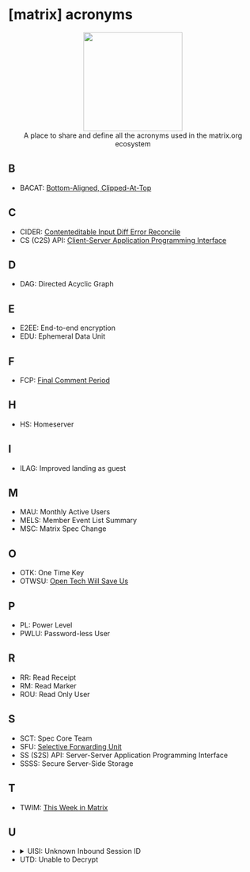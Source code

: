 # [matrix] acronyms

<p align="center">
  <img src="https://matrix.org/images/matrix-logo.svg" width="200" />
  <br/>
  A place to share and define all the acronyms used in the matrix.org ecosystem
</p> 

## B

- BACAT: [Bottom-Aligned, Clipped-At-Top](https://github.com/matrix-org/matrix-react-sdk/blob/develop/docs/scrolling.md)

## C

- CIDER: [Contenteditable Input Diff Error Reconcile](https://github.com/matrix-org/matrix-react-sdk/blob/develop/docs/ciderEditor.md)
- CS (C2S) API: [Client-Server Application Programming Interface](https://matrix.org/docs/spec/client_server/latest)

## D

- DAG: Directed Acyclic Graph

## E

- E2EE: End-to-end encryption
- EDU: Ephemeral Data Unit

## F

- FCP: [Final Comment Period](https://matrix.org/docs/DemystifyingMSCs.pdf)

## H

- HS: Homeserver

## I

- ILAG: Improved landing as guest

## M

- MAU: Monthly Active Users
- MELS: Member Event List Summary
- MSC: Matrix Spec Change

## O

- OTK: One Time Key
- OTWSU: [Open Tech Will Save Us](https://matrix.org/open-tech-will-save-us/)

## P

- PL: Power Level
- PWLU: Password-less User

## R

- RR: Read Receipt
- RM: Read Marker
- ROU: Read Only User

## S

- SCT: Spec Core Team
- SFU: [Selective Forwarding Unit](https://webrtcglossary.com/sfu/)
- SS (S2S) API: Server-Server Application Programming Interface
- SSSS: Secure Server-Side Storage

## T

- TWIM: [This Week in Matrix](https://matrix.org/blog/category/this-week-in-matrix)

## U

- <details><summary>UISI: Unknown Inbound Session ID</summary> Old name to refer to `UTD`</details>
- UTD: Unable to Decrypt

